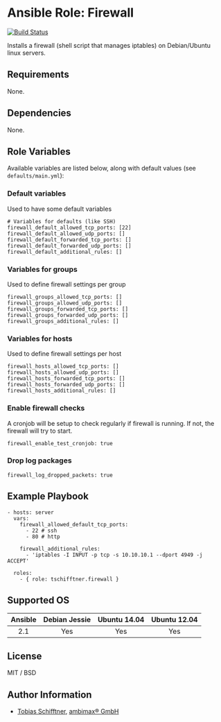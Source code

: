 # Ansible Role: Firewall

[![Build Status](https://travis-ci.org/tschifftner/ansible-role-firewall.svg)](https://travis-ci.org/tschifftner/ansible-role-firewall)

Installs a firewall (shell script that manages iptables) on Debian/Ubuntu linux servers.

## Requirements

None.

## Dependencies

None.

## Role Variables

Available variables are listed below, along with default values (see `defaults/main.yml`):

### Default variables

Used to have some default variables
```
# Variables for defaults (like SSH)
firewall_default_allowed_tcp_ports: [22]
firewall_default_allowed_udp_ports: []
firewall_default_forwarded_tcp_ports: []
firewall_default_forwarded_udp_ports: []
firewall_default_additional_rules: []
```

### Variables for groups

Used to define firewall settings per group
```
firewall_groups_allowed_tcp_ports: []
firewall_groups_allowed_udp_ports: []
firewall_groups_forwarded_tcp_ports: []
firewall_groups_forwarded_udp_ports: []
firewall_groups_additional_rules: []
```

### Variables for hosts

Used to define firewall settings per host
```
firewall_hosts_allowed_tcp_ports: []
firewall_hosts_allowed_udp_ports: []
firewall_hosts_forwarded_tcp_ports: []
firewall_hosts_forwarded_udp_ports: []
firewall_hosts_additional_rules: []
```

### Enable firewall checks

A cronjob will be setup to check regularly if firewall is running.
If not, the firewall will try to start.

```
firewall_enable_test_cronjob: true
```


### Drop log packages

```
firewall_log_dropped_packets: true
```

## Example Playbook

    - hosts: server
      vars:
        firewall_allowed_default_tcp_ports:
          - 22 # ssh
          - 80 # http
        
        firewall_additional_rules:
          - 'iptables -I INPUT -p tcp -s 10.10.10.1 --dport 4949 -j ACCEPT'

      roles:
        - { role: tschifftner.firewall }

## Supported OS
Ansible          | Debian Jessie    | Ubuntu 14.04    | Ubuntu 12.04
:--------------: | :--------------: | :-------------: | :-------------: 
2.1              | Yes              | Yes             | Yes

## License

MIT / BSD

## Author Information

 - [Tobias Schifftner](https://twitter.com/tschifftner), [ambimax® GmbH](https://www.ambimax.de)